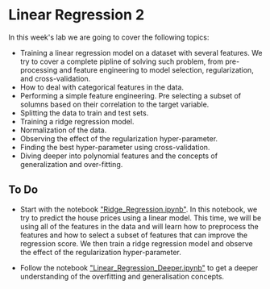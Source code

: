 # Linear Regression 2

In this week's lab we are going to cover the following topics:
- Training a linear regression model on a dataset with several features. We try to cover a complete pipline of solving such problem, from pre-processing and feature engineering to model selection, regularization, and cross-validation.
- How to deal with categorical features in the data.
- Performing a simple feature engineering. Pre selecting a subset of solumns based on their correlation to the target variable.
- Splitting the data to train and test sets.
- Training a ridge regression model.
- Normalization of the data.
- Observing the effect of the regularization hyper-parameter.
- Finding the best hyper-parameter using cross-validation.
- Diving deeper into polynomial features and the concepts of generalization and over-fitting.


## To Do
- Start with the notebook ["Ridge_Regression.ipynb"](https://colab.research.google.com/github/michalis0/DataMining_and_MachineLearning/blob/master/week5/Ridge_regression.ipynb). In this notebook, we try to predict the house prices using a linear model. This time, we will be using all of the features in the data and will learn how to preprocess the features and how to select a subset of features that can improve the regression score. We then train a ridge regression model and observe the effect of the regularization hyper-parameter.

- Follow the notebook ["Linear_Regression_Deeper.ipynb"](https://colab.research.google.com/github/michalis0/DataMining_and_MachineLearning/blob/master/week4/Linear_Regression_Deeper.ipynb#scrollTo=1K6vWbOsh95y) to get a deeper understanding of the overfitting and generalisation concepts.
